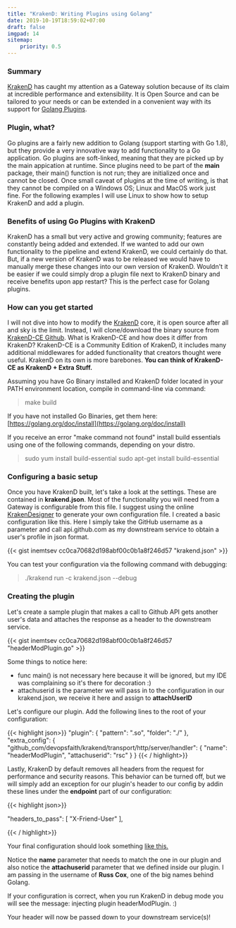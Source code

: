 ```yaml
---
title: "KrakenD: Writing Plugins using Golang"
date: 2019-10-19T18:59:02+07:00
draft: false
imgpad: 14
sitemap: 
    priority: 0.5
---
```


### Summary
[KrakenD](https://www.krakend.io) has caught my attention as a Gateway solution because of its claim at incredible performance and extensibility. It is Open Source and can be tailored to your needs or can be extended in a convenient way with its support for [Golang Plugins](https://golang.org/pkg/plugin/). 

### Plugin, what?
Go plugins are a fairly new addition to Golang (support starting with Go 1.8), but they provide a very innovative way to add functionality to a Go application. Go plugins are soft-linked, meaning that they are picked up by the main appication at runtime. Since plugins need to be part of the **main** package, their main() function is not run; they are initialized once and cannot be closed. Once small caveat of plugins at the time of writing, is that they cannot be compiled on a Windows OS; Linux and MacOS work just fine. For the following examples I will use Linux to show how to setup KrakenD and add a plugin. 

### Benefits of using Go Plugins with KrakenD
KrakenD has a small but very active and growing community; features are constantly being added and extended. If we wanted to add our own functionality to the pipeline and extend KrakenD, we could certainly do that. But, if a new version of KrakenD was to be released we would have to manually merge these changes into our own version of KrakenD. Wouldn't it be easier if we could simply drop a plugin file next to KrakenD binary and receive benefits upon app restart? This is the perfect case for Golang plugins. 

### How can you get started
I will not dive into how to modify the [KrakenD](https://www.krakend.io) core, it is open source after all and sky is the limit. Instead, I will clone/download the binary source from [KrakenD-CE Github](https://github.com/devopsfaith/krakend-ce). What is KrakenD-CE and how does it differ from KrakenD? KrakenD-CE is a Community Edition of KrakenD, it includes many additional middlewares for added functionality that creators thought were useful. KrakenD on its own is more barebones. **You can think of KrakenD-CE as KrakenD + Extra Stuff.** 

Assuming you have Go Binary installed and KrakenD folder located in your PATH environment location, compile in command-line via command:

> make build

If you have not installed Go Binaries, get them here: [https://golang.org/doc/install](https://golang.org/doc/install)

If you receive an error "make command not found" install build essentials using one of the following commands, depending on your distro.

> sudo yum install build-essential
> sudo apt-get install build-essential

### Configuring a basic setup
Once you have KrakenD built, let's take a look at the settings. These are contained in **krakend.json**. Most of the functionality you will need from a Gateway is configurable from this file. I suggest using the online [KrakenDesigner](https://www.krakend.io/docs/configuration/overview/) to generate your own configuration file. I created a basic configuration like this. Here I simply take the GitHub username as a parameter and call api.github.com as my downstream service to obtain a user's profile in json format. 

{{< gist inemtsev cc0ca70682d198abf00c0b1a8f246d57 "krakend.json" >}}

You can test your configuration via the following command with debugging:

> ./krakend run -c krakend.json --debug

### Creating the plugin

Let's create a sample plugin that makes a call to Github API gets another user's data and attaches the response as a header to the downstream service. 

{{< gist inemtsev cc0ca70682d198abf00c0b1a8f246d57 "headerModPlugin.go" >}}

Some things to notice here:

- func main() is not necessary here because it will be ignored, but my IDE was complaining so it's there for decoration :)
- attachuserid is the parameter we will pass in to the configuration in our krakend.json, we receive it here and assign to **attachUserID**

Let's configure our plugin. Add the following lines to the root of your configuration: 

{{< highlight json>}}
 "plugin": {
    "pattern": ".so",
    "folder": "./"
  },
  "extra_config": {
    "github_com/devopsfaith/krakend/transport/http/server/handler": {
      "name": "headerModPlugin",
      "attachuserid": "rsc"
   }
  }
{{< / highlight>}}

Lastly, KrakenD by default removes all headers from the request for performance and security reasons. This behavior can be turned off, but we will simply add an exception for our plugin's header to our config by addin these lines under the **endpoint** part of our configuration:

{{< highlight json>}}

"headers_to_pass": [
  "X-Friend-User"
],

{{< / highlight>}}

Your final configuration should look something [like this.](https://gist.githubusercontent.com/inemtsev/cc0ca70682d198abf00c0b1a8f246d57/raw/cbe53ee769c7a70fb135efb93ddfebe93dbd3eea/krakend_with_plugin.json)

Notice the **name** parameter that needs to match the one in our plugin and also notice the **attachuserid** parameter that we defined inside our plugin. I am passing in the username of **Russ Cox**, one of the big names behind Golang. 

If your configuration is correct, when you run KrakenD in debug mode you will see the message: injecting plugin headerModPlugin. :)

Your header will now be passed down to your downstream service(s)!
